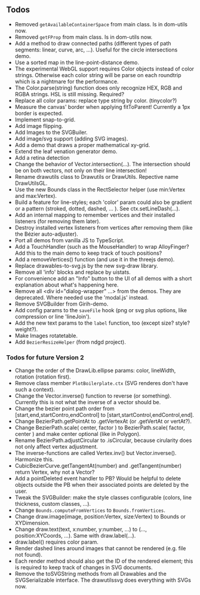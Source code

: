 ## Todos

- Removed `getAvailableContainerSpace` from main class. Is in dom-utils now.
- Removed `getFProp` from main class. Is in dom-utils now.
- Add a method to draw connected paths (different types of path segments: linear, curve, arc, ...). Useful for the circle intersections demo.
- Use a sorted map in the line-point-distance demo.
- The experimental WebGL support requires Color objects instead of color strings. Otherwise each color string will be parse on each roundtrip which is a nightmare for the performance.
- The Color.parse(string) function does only recognize HEX, RGB and RGBA strings. HSL is still missing. Required?
- Replace all color params: replace type string by color. (tinycolor?)
- Measure the canvas' border when applying fitToParent! Currently a 1px border is expected.
- Implement snap-to-grid.
- Add image flipping.
- Add Images to the SVGBuiler.
- Add image/svg support (adding SVG images).
- Add a demo that draws a proper mathematical xy-grid.
- Extend the leaf venation generator demo.
- Add a retina detection
- Change the behavior of Vector.intersection(...). The intersection should be on both vectors, not only on their line intersection!
- Rename drawutils class to Drawutils or DrawUtils. Repective name DrawUtilsGL.
- Use the new Bounds class in the RectSelector helper (use min:Vertex and max:Vertex).
- Build a feature for line-styles; each 'color' param could also be gradient or a pattern (stroked, dotted, dashed, ... ).
  See ctx.setLineDash(...).
- Add an internal mapping to remember vertices and their installed listeners (for removing them later).
- Destroy installed vertex listeners from vertices after removing them (like the Bézier auto-adjuster).
- Port all demos from vanilla JS to TypeScript.
- Add a TouchHandler (such as the MouseHandler) to wrap AlloyFinger? Add this to the main demo to keep track of touch positions?
- Add a removeVertices() function (and use it in the threejs demo).
- Replace drawables-to-svg.js by the new svg-draw library.
- Remove all 'info' blocks and replace by uistats.
- For convenience add an "Info" button to the UI of all demos with a short explanation about what's happening here.
- Remove all <div id="dialog-wrapper" ...> from the demos. They are deprecated. Where needed use the 'modal.js' instead.
- Remove SVGBuilder from Girih-demo.
- Add config params to the `saveFile` hook (png or svg plus options, like compression or line 'lineJoin').
- Add the new text params to the `label` function, too (except size? style? weight?).
- Make Images rotatetable.
- Add `BezierResizeHelper` (from ndgd project).

### Todos for future Version 2

- Change the order of the DrawLib.ellipse params: color, lineWidth, rotation (rotation first).
- Remove class member `PlotBoilerplate.ctx` (SVG renderes don't have such a context).
- Change the Vector.inverse() function to reverse (or something). Currently this is not what the inverse of a vector should be.
- Change the bezier point path order from [start,end,startContro,endControl] to [start,startControl,endControl,end].
- Change BezierPath.getPointAt to .getVertexAt (or .getVertAt or vertAt?).
- Change BezierPath.scale( center, factor ) to BezierPath.scale( factor, center ) and make center optional (like in Polygon).
- Rename BezierPath.adjustCircular to .isCircular, because cirularity does not only affect vertex adjustment.
- The inverse-functions are called Vertex.inv() but Vector.inverse(). Harmonize this.
- CubicBezierCurve.getTangentAt(number) and .getTangent(number) return Vertex, why not a Vector?
- Add a pointDeleted event handler to PB? Would be helpful to delete objects outside the PB when their associated points are deleted by the user.
- Tweak the SVGBuilder: make the style classes configurable (colors, line thickness, custom classes, ...).
- Change `Bounds.computeFromVertices` to `Bounds.fromVertices`.
- Change draw.image(image, position:Vertex, size:Vertex) to Bounds or XYDimension.
- Change draw.text(text, x:number, y:number, ...) to (..., position:XYCoords, ...). Same with draw.label(...).
- draw.label() requires color param.
- Render dashed lines around images that cannot be rendered (e.g. file not found).
- Each render method should also get the ID of the rendered element; this is required to keep track of changes in SVG documents.
- Remove the toSVGString methods from all Drawables and the SVGSerializable interface. The drawutilssvg does everything with SVGs now.
